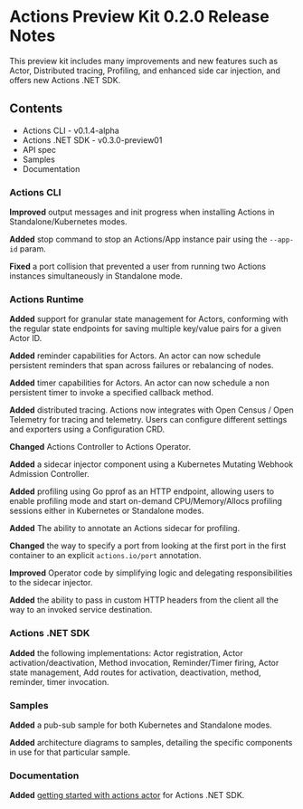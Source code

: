 # Actions Preview Kit 0.2.0 Release Notes

This preview kit includes many improvements and new features such as Actor, Distributed tracing, Profiling, and enhanced side car injection, and offers new Actions .NET SDK.

## Contents

* Actions CLI - v0.1.4-alpha
* Actions .NET SDK - v0.3.0-preview01
* API spec
* Samples
* Documentation

### Actions CLI

**Improved** output messages and init progress when installing Actions in Standalone/Kubernetes modes.

**Added** stop command to stop an Actions/App instance pair using the `--app-id` param.

**Fixed** a port collision that prevented a user from running two Actions instances simultaneously in Standalone mode.

### Actions Runtime

**Added** support for granular state management for Actors, conforming with the regular state endpoints for saving multiple key/value pairs for a given Actor ID.

**Added** reminder capabilities for Actors. An actor can now schedule persistent reminders that span across failures or rebalancing of nodes.

**Added** timer capabilities for Actors. An actor can now schedule a non persistent timer to invoke a specified callback method.

**Added** distributed tracing. Actions now integrates with Open Census / Open Telemetry for tracing and telemetry. Users can configure different settings and exporters using a Configuration CRD.

**Changed** Actions Controller to Actions Operator.

**Added** a sidecar injector component using a Kubernetes Mutating Webhook Admission Controller.

**Added** profiling using Go pprof as an HTTP endpoint, allowing users to enable profiling mode and start on-demand CPU/Memory/Allocs profiling sessions either in Kubernetes or Standalone modes.

**Added** The ability to annotate an Actions sidecar for profiling.

**Changed** the way to specify a port from looking at the first port in the first container to an explicit `actions.io/port` annotation.

**Improved** Operator code by simplifying logic and delegating responsibilities to the sidecar injector.

**Added** the ability to pass in custom HTTP headers from the client all the way to an invoked service destination.

### Actions .NET SDK

**Added** the following implementations:
Actor registration,
Actor activation/deactivation,
Method invocation,
Reminder/Timer firing,
Actor state management,
Add routes for activation, deactivation, method, reminder, timer invocation.

### Samples

**Added** a pub-sub sample for both Kubernetes and Standalone modes.

**Added** architecture diagrams to samples, detailing the specific components in use for that particular sample.

### Documentation

**Added** [getting started with actions actor](https://github.com/actionscore/previewkit/blob/master/docs/sdk/dotnet-sdk/get-started-actions-actor.md)  for Actions .NET SDK.
